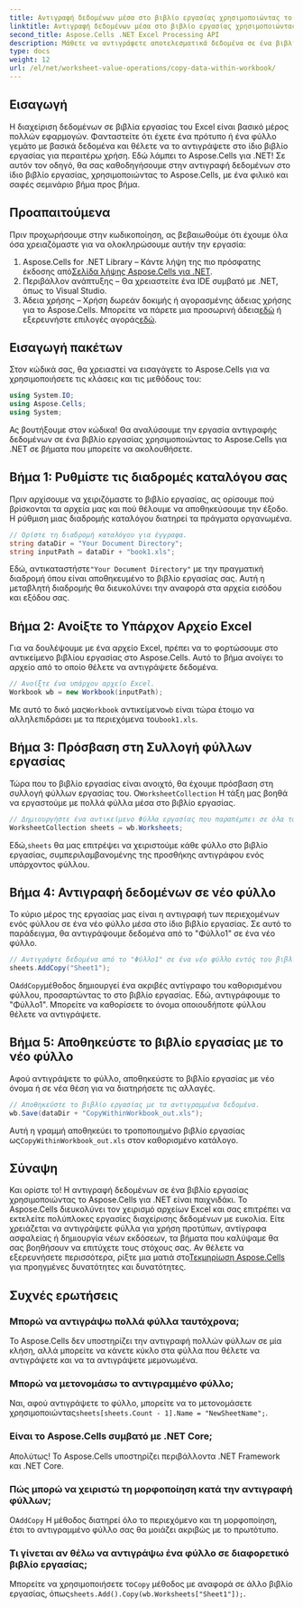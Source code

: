 ```yaml
---
title: Αντιγραφή δεδομένων μέσα στο βιβλίο εργασίας χρησιμοποιώντας το Aspose.Cells
linktitle: Αντιγραφή δεδομένων μέσα στο βιβλίο εργασίας χρησιμοποιώντας το Aspose.Cells
second_title: Aspose.Cells .NET Excel Processing API
description: Μάθετε να αντιγράφετε αποτελεσματικά δεδομένα σε ένα βιβλίο εργασίας του Excel χρησιμοποιώντας το Aspose.Cells για .NET με έναν οδηγό βήμα προς βήμα, δείγματα κώδικα και χρήσιμες συμβουλές.
type: docs
weight: 12
url: /el/net/worksheet-value-operations/copy-data-within-workbook/
---
```

## Εισαγωγή
Η διαχείριση δεδομένων σε βιβλία εργασίας του Excel είναι βασικό μέρος πολλών εφαρμογών. Φανταστείτε ότι έχετε ένα πρότυπο ή ένα φύλλο γεμάτο με βασικά δεδομένα και θέλετε να το αντιγράψετε στο ίδιο βιβλίο εργασίας για περαιτέρω χρήση. Εδώ λάμπει το Aspose.Cells για .NET! Σε αυτόν τον οδηγό, θα σας καθοδηγήσουμε στην αντιγραφή δεδομένων στο ίδιο βιβλίο εργασίας, χρησιμοποιώντας το Aspose.Cells, με ένα φιλικό και σαφές σεμινάριο βήμα προς βήμα.
## Προαπαιτούμενα
Πριν προχωρήσουμε στην κωδικοποίηση, ας βεβαιωθούμε ότι έχουμε όλα όσα χρειαζόμαστε για να ολοκληρώσουμε αυτήν την εργασία:
1.  Aspose.Cells for .NET Library – Κάντε λήψη της πιο πρόσφατης έκδοσης από[Σελίδα λήψης Aspose.Cells για .NET](https://releases.aspose.com/cells/net/).
2. Περιβάλλον ανάπτυξης – Θα χρειαστείτε ένα IDE συμβατό με .NET, όπως το Visual Studio.
3.  Άδεια χρήσης – Χρήση δωρεάν δοκιμής ή αγορασμένης άδειας χρήσης για το Aspose.Cells. Μπορείτε να πάρετε μια προσωρινή άδεια[εδώ](https://purchase.aspose.com/temporary-license/) ή εξερευνήστε επιλογές αγοράς[εδώ](https://purchase.aspose.com/buy).
## Εισαγωγή πακέτων
Στον κώδικά σας, θα χρειαστεί να εισαγάγετε το Aspose.Cells για να χρησιμοποιήσετε τις κλάσεις και τις μεθόδους του:
```csharp
using System.IO;
using Aspose.Cells;
using System;
```
Ας βουτήξουμε στον κώδικα! Θα αναλύσουμε την εργασία αντιγραφής δεδομένων σε ένα βιβλίο εργασίας χρησιμοποιώντας το Aspose.Cells για .NET σε βήματα που μπορείτε να ακολουθήσετε.
## Βήμα 1: Ρυθμίστε τις διαδρομές καταλόγου σας
Πριν αρχίσουμε να χειριζόμαστε το βιβλίο εργασίας, ας ορίσουμε πού βρίσκονται τα αρχεία μας και πού θέλουμε να αποθηκεύσουμε την έξοδο. Η ρύθμιση μιας διαδρομής καταλόγου διατηρεί τα πράγματα οργανωμένα.
```csharp
// Ορίστε τη διαδρομή καταλόγου για έγγραφα.
string dataDir = "Your Document Directory";
string inputPath = dataDir + "book1.xls";
```
 Εδώ, αντικαταστήστε`"Your Document Directory"` με την πραγματική διαδρομή όπου είναι αποθηκευμένο το βιβλίο εργασίας σας. Αυτή η μεταβλητή διαδρομής θα διευκολύνει την αναφορά στα αρχεία εισόδου και εξόδου σας.
## Βήμα 2: Ανοίξτε το Υπάρχον Αρχείο Excel
Για να δουλέψουμε με ένα αρχείο Excel, πρέπει να το φορτώσουμε στο αντικείμενο βιβλίου εργασίας στο Aspose.Cells. Αυτό το βήμα ανοίγει το αρχείο από το οποίο θέλετε να αντιγράψετε δεδομένα.
```csharp
// Ανοίξτε ένα υπάρχον αρχείο Excel.
Workbook wb = new Workbook(inputPath);
```
 Με αυτό το δικό μας`Workbook` αντικείμενο`wb` είναι τώρα έτοιμο να αλληλεπιδράσει με τα περιεχόμενα του`book1.xls`.
## Βήμα 3: Πρόσβαση στη Συλλογή φύλλων εργασίας
 Τώρα που το βιβλίο εργασίας είναι ανοιχτό, θα έχουμε πρόσβαση στη συλλογή φύλλων εργασίας του. Ο`WorksheetCollection` Η τάξη μας βοηθά να εργαστούμε με πολλά φύλλα μέσα στο βιβλίο εργασίας.
```csharp
// Δημιουργήστε ένα αντικείμενο Φύλλα εργασίας που παραπέμπει σε όλα τα φύλλα του βιβλίου εργασίας.
WorksheetCollection sheets = wb.Worksheets;
```
 Εδώ,`sheets` θα μας επιτρέψει να χειριστούμε κάθε φύλλο στο βιβλίο εργασίας, συμπεριλαμβανομένης της προσθήκης αντιγράφου ενός υπάρχοντος φύλλου.
## Βήμα 4: Αντιγραφή δεδομένων σε νέο φύλλο
Το κύριο μέρος της εργασίας μας είναι η αντιγραφή των περιεχομένων ενός φύλλου σε ένα νέο φύλλο μέσα στο ίδιο βιβλίο εργασίας. Σε αυτό το παράδειγμα, θα αντιγράψουμε δεδομένα από το "Φύλλο1" σε ένα νέο φύλλο.
```csharp
// Αντιγράψτε δεδομένα από το "Φύλλο1" σε ένα νέο φύλλο εντός του βιβλίου εργασίας.
sheets.AddCopy("Sheet1");
```
 Ο`AddCopy`μέθοδος δημιουργεί ένα ακριβές αντίγραφο του καθορισμένου φύλλου, προσαρτώντας το στο βιβλίο εργασίας. Εδώ, αντιγράφουμε το "Φύλλο1". Μπορείτε να καθορίσετε το όνομα οποιουδήποτε φύλλου θέλετε να αντιγράψετε.
## Βήμα 5: Αποθηκεύστε το βιβλίο εργασίας με το νέο φύλλο
Αφού αντιγράψετε το φύλλο, αποθηκεύστε το βιβλίο εργασίας με νέο όνομα ή σε νέα θέση για να διατηρήσετε τις αλλαγές.
```csharp
// Αποθηκεύστε το βιβλίο εργασίας με τα αντιγραμμένα δεδομένα.
wb.Save(dataDir + "CopyWithinWorkbook_out.xls");
```
 Αυτή η γραμμή αποθηκεύει το τροποποιημένο βιβλίο εργασίας ως`CopyWithinWorkbook_out.xls` στον καθορισμένο κατάλογο.
## Σύναψη
Και ορίστε το! Η αντιγραφή δεδομένων σε ένα βιβλίο εργασίας χρησιμοποιώντας το Aspose.Cells για .NET είναι παιχνιδάκι. Το Aspose.Cells διευκολύνει τον χειρισμό αρχείων Excel και σας επιτρέπει να εκτελείτε πολύπλοκες εργασίες διαχείρισης δεδομένων με ευκολία. Είτε χρειάζεται να αντιγράψετε φύλλα για χρήση προτύπων, αντίγραφα ασφαλείας ή δημιουργία νέων εκδόσεων, τα βήματα που καλύψαμε θα σας βοηθήσουν να επιτύχετε τους στόχους σας.
 Αν θέλετε να εξερευνήσετε περισσότερα, ρίξτε μια ματιά στο[Τεκμηρίωση Aspose.Cells](https://reference.aspose.com/cells/net/) για προηγμένες δυνατότητες και δυνατότητες.
## Συχνές ερωτήσεις
### Μπορώ να αντιγράψω πολλά φύλλα ταυτόχρονα;
Το Aspose.Cells δεν υποστηρίζει την αντιγραφή πολλών φύλλων σε μία κλήση, αλλά μπορείτε να κάνετε κύκλο στα φύλλα που θέλετε να αντιγράψετε και να τα αντιγράψετε μεμονωμένα.
### Μπορώ να μετονομάσω το αντιγραμμένο φύλλο;
 Ναι, αφού αντιγράψετε το φύλλο, μπορείτε να το μετονομάσετε χρησιμοποιώντας`sheets[sheets.Count - 1].Name = "NewSheetName";`.
### Είναι το Aspose.Cells συμβατό με .NET Core;
Απολύτως! Το Aspose.Cells υποστηρίζει περιβάλλοντα .NET Framework και .NET Core.
### Πώς μπορώ να χειριστώ τη μορφοποίηση κατά την αντιγραφή φύλλων;
 Ο`AddCopy` Η μέθοδος διατηρεί όλο το περιεχόμενο και τη μορφοποίηση, έτσι το αντιγραμμένο φύλλο σας θα μοιάζει ακριβώς με το πρωτότυπο.
### Τι γίνεται αν θέλω να αντιγράψω ένα φύλλο σε διαφορετικό βιβλίο εργασίας;
Μπορείτε να χρησιμοποιήσετε το`Copy` μέθοδος με αναφορά σε άλλο βιβλίο εργασίας, όπως`sheets.Add().Copy(wb.Worksheets["Sheet1"]);`.
